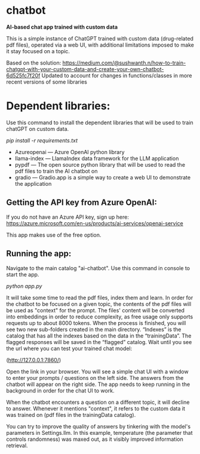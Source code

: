 # chatbot
**AI-based chat app trained with custom data**

This is a simple instance of ChatGPT trained with custom data (drug-related pdf files), operated via a web UI, with additional limitations imposed to make it stay focused on a topic. 

Based on the solution: https://medium.com/@sushwanth.n/how-to-train-chatgpt-with-your-custom-data-and-create-your-own-chatbot-6d525fc7f20f
Updated to account for changes in functions/classes in more recent versions of some libraries

# Dependent libraries:

Use this command to install the dependent libraries that will be used to train chatGPT on custom data.

*pip install -r requirements.txt*

+ Azureopenai — Azure OpenAI python library
+ llama-index — LlamaIndex data framework for the LLM application
+ pypdf — The open source python library that will be used to read the pdf files to train the AI chatbot on
+ gradio — Gradio.app is a simple way to create a web UI to demonstrate the application

## Getting the API key from Azure OpenAI:

If you do not have an Azure API key, sign up here:
https://azure.microsoft.com/en-us/products/ai-services/openai-service

This app makes use of the free option.

## Running the app:

Navigate to the main catalog "ai-chatbot". Use this command in console to start the app.

*python app.py*

It will take some time to read the pdf files, index them and learn. In order for the chatbot to be focused on a given topic, the contents of the pdf files will be used as "context" for the prompt. The files' content will be converted into embeddings in order to reduce complexity, as free usage only supports requests up to about 8000 tokens. When the process is finished, you will see two new sub-folders created in the main directory. “Indexes” is the catalog that has all the indexes based on the data in the “trainingData”. The flagged responses will be saved in the “flagged” catalog. Wait until you see the url where you can test your trained chat model:

(http://127.0.0.1:7860/)

Open the link in your browser. You will see a simple chat UI with a window to enter your prompts / questions on the left side. The answers from the chatbot will appear on the right side. The app needs to keep running in the background in order for the chat UI to work.

When the chatbot encounters a question on a different topic, it will decline to answer. Whenever it mentions "context", it refers to the custom data it was trained on (pdf files in the trainingData catalog).

You can try to improve the quality of answers by tinkering with the model's parameters in Settings.llm. In this example, temperature (the parameter that controls randomness) was maxed out, as it visibly improved information retrieval.
